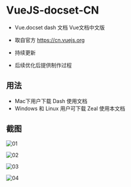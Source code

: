 # VueJS-docset-CN
- Vue.docset  dash 文档  Vue文档中文版 
- 取自官方 https://cn.vuejs.org 

- 持续更新
- 后续优化后提供制作过程

## 用法
 - Mac下用户下载 Dash 使用文档
 - Windows 和 Linux 用户可下载 Zeal 使用本文档

## 截图

![01](/data/workSpace/VueJs/VueJS-docset-CN/截图/01.png)

![02](/data/workSpace/VueJs/VueJS-docset-CN/截图/02.png)

![03](/data/workSpace/VueJs/VueJS-docset-CN/截图/03.png)

![04](/data/workSpace/VueJs/VueJS-docset-CN/截图/04.png)
